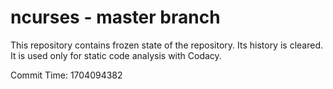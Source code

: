 # ncurses - master branch

This repository contains frozen state of the repository.
Its history is cleared. It is used only for static code
analysis with Codacy.

Commit Time: 1704094382